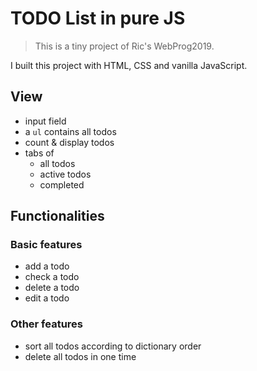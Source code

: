 # TODO List in pure JS

> This is a tiny project of Ric's WebProg2019.

I built this project with HTML, CSS and vanilla JavaScript.

## View

- input field
- a `ul` contains all todos
- count & display todos
- tabs of
  - all todos
  - active todos
  - completed

## Functionalities

### Basic features

- add a todo
- check a todo
- delete a todo
- edit a todo

### Other features

- sort all todos according to dictionary order
- delete all todos in one time

